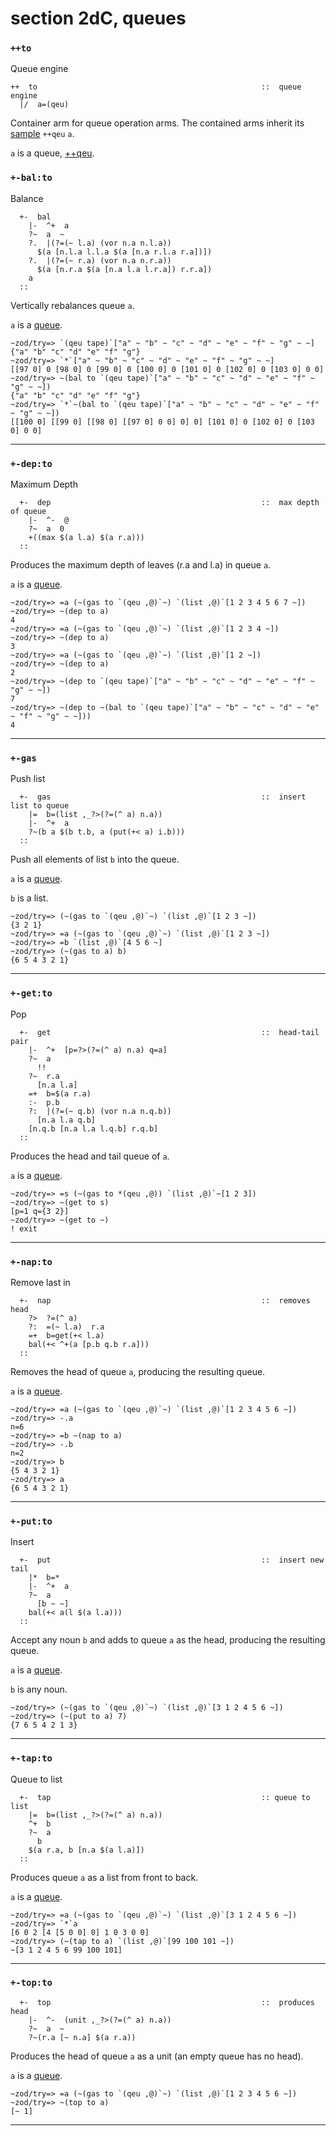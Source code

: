section 2dC, queues
===================

### `++to`

Queue engine

    ++  to                                                  ::  queue engine
      |/  a=(qeu)

Container arm for queue operation arms. The contained arms inherit its
[sample]() `++qeu` `a`.

`a` is a queue, [++qeu]().

### `+-bal:to`

Balance

      +-  bal
        |-  ^+  a
        ?~  a  ~
        ?.  |(?=(~ l.a) (vor n.a n.l.a))
          $(a [n.l.a l.l.a $(a [n.a r.l.a r.a])])
        ?.  |(?=(~ r.a) (vor n.a n.r.a))
          $(a [n.r.a $(a [n.a l.a l.r.a]) r.r.a])
        a
      ::

Vertically rebalances queue `a`.

`a` is a [queue]().

    ~zod/try=> `(qeu tape)`["a" ~ "b" ~ "c" ~ "d" ~ "e" ~ "f" ~ "g" ~ ~]
    {"a" "b" "c" "d" "e" "f" "g"}
    ~zod/try=> `*`["a" ~ "b" ~ "c" ~ "d" ~ "e" ~ "f" ~ "g" ~ ~]
    [[97 0] 0 [98 0] 0 [99 0] 0 [100 0] 0 [101 0] 0 [102 0] 0 [103 0] 0 0]
    ~zod/try=> ~(bal to `(qeu tape)`["a" ~ "b" ~ "c" ~ "d" ~ "e" ~ "f" ~ "g" ~ ~])
    {"a" "b" "c" "d" "e" "f" "g"}
    ~zod/try=> `*`~(bal to `(qeu tape)`["a" ~ "b" ~ "c" ~ "d" ~ "e" ~ "f" ~ "g" ~ ~])
    [[100 0] [[99 0] [[98 0] [[97 0] 0 0] 0] 0] [101 0] 0 [102 0] 0 [103 0] 0 0]

------------------------------------------------------------------------

### `+-dep:to`

Maximum Depth

      +-  dep                                               ::  max depth of queue
        |-  ^-  @
        ?~  a  0
        +((max $(a l.a) $(a r.a)))
      ::

Produces the maximum depth of leaves (r.a and l.a) in queue `a`.

`a` is a [queue]().

    ~zod/try=> =a (~(gas to `(qeu ,@)`~) `(list ,@)`[1 2 3 4 5 6 7 ~])
    ~zod/try=> ~(dep to a)
    4
    ~zod/try=> =a (~(gas to `(qeu ,@)`~) `(list ,@)`[1 2 3 4 ~])
    ~zod/try=> ~(dep to a)
    3
    ~zod/try=> =a (~(gas to `(qeu ,@)`~) `(list ,@)`[1 2 ~])
    ~zod/try=> ~(dep to a)
    2
    ~zod/try=> ~(dep to `(qeu tape)`["a" ~ "b" ~ "c" ~ "d" ~ "e" ~ "f" ~ "g" ~ ~])
    7
    ~zod/try=> ~(dep to ~(bal to `(qeu tape)`["a" ~ "b" ~ "c" ~ "d" ~ "e" ~ "f" ~ "g" ~ ~]))
    4

------------------------------------------------------------------------

### `+-gas`

Push list

      +-  gas                                               ::  insert list to queue
        |=  b=(list ,_?>(?=(^ a) n.a))
        |-  ^+  a
        ?~(b a $(b t.b, a (put(+< a) i.b)))
      ::

Push all elements of list `b` into the queue.

`a` is a [queue]().

`b` is a list.

    ~zod/try=> (~(gas to `(qeu ,@)`~) `(list ,@)`[1 2 3 ~])
    {3 2 1}
    ~zod/try=> =a (~(gas to `(qeu ,@)`~) `(list ,@)`[1 2 3 ~])
    ~zod/try=> =b `(list ,@)`[4 5 6 ~]
    ~zod/try=> (~(gas to a) b)
    {6 5 4 3 2 1}

------------------------------------------------------------------------

### `+-get:to`

Pop

      +-  get                                               ::  head-tail pair
        |-  ^+  [p=?>(?=(^ a) n.a) q=a]
        ?~  a
          !!
        ?~  r.a
          [n.a l.a]
        =+  b=$(a r.a)
        :-  p.b
        ?:  |(?=(~ q.b) (vor n.a n.q.b))
          [n.a l.a q.b]
        [n.q.b [n.a l.a l.q.b] r.q.b]
      ::

Produces the head and tail queue of `a`.

`a` is a [queue]().

    ~zod/try=> =s (~(gas to *(qeu ,@)) `(list ,@)`~[1 2 3])
    ~zod/try=> ~(get to s)
    [p=1 q={3 2}]
    ~zod/try=> ~(get to ~)
    ! exit

------------------------------------------------------------------------

### `+-nap:to`

Remove last in

      +-  nap                                               ::  removes head
        ?>  ?=(^ a)
        ?:  =(~ l.a)  r.a
        =+  b=get(+< l.a)
        bal(+< ^+(a [p.b q.b r.a]))
      ::

Removes the head of queue `a`, producing the resulting queue.

`a` is a [queue]().

    ~zod/try=> =a (~(gas to `(qeu ,@)`~) `(list ,@)`[1 2 3 4 5 6 ~])
    ~zod/try=> -.a
    n=6
    ~zod/try=> =b ~(nap to a)
    ~zod/try=> -.b
    n=2
    ~zod/try=> b
    {5 4 3 2 1}
    ~zod/try=> a
    {6 5 4 3 2 1}

------------------------------------------------------------------------

### `+-put:to`

Insert

      +-  put                                               ::  insert new tail
        |*  b=*
        |-  ^+  a
        ?~  a
          [b ~ ~]
        bal(+< a(l $(a l.a)))
      ::

Accept any noun `b` and adds to queue `a` as the head, producing the
resulting queue.

`a` is a [queue]().

`b` is any noun.

    ~zod/try=> (~(gas to `(qeu ,@)`~) `(list ,@)`[3 1 2 4 5 6 ~])
    ~zod/try=> (~(put to a) 7)
    {7 6 5 4 2 1 3}

------------------------------------------------------------------------

### `+-tap:to`

Queue to list

      +-  tap                                               :: queue to list 
        |=  b=(list ,_?>(?=(^ a) n.a))
        ^+  b
        ?~  a
          b
        $(a r.a, b [n.a $(a l.a)])
      ::

Produces queue `a` as a list from front to back.

`a` is a [queue]().

    ~zod/try=> =a (~(gas to `(qeu ,@)`~) `(list ,@)`[3 1 2 4 5 6 ~])
    ~zod/try=> `*`a
    [6 0 2 [4 [5 0 0] 0] 1 0 3 0 0]
    ~zod/try=> (~(tap to a) `(list ,@)`[99 100 101 ~])
    ~[3 1 2 4 5 6 99 100 101]

------------------------------------------------------------------------

### `+-top:to`

      +-  top                                               ::  produces head
        |-  ^-  (unit ,_?>(?=(^ a) n.a))
        ?~  a  ~
        ?~(r.a [~ n.a] $(a r.a))

Produces the head of queue `a` as a unit (an empty queue has no head).

`a` is a [queue]().

    ~zod/try=> =a (~(gas to `(qeu ,@)`~) `(list ,@)`[1 2 3 4 5 6 ~])
    ~zod/try=> ~(top to a)
    [~ 1]

------------------------------------------------------------------------
